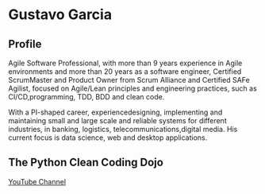 # Gustavo Garcia

## Profile

Agile Software Professional, with more than 9 years experience in Agile
environments and more than 20 years as a software engineer, Certified
ScrumMaster and Product Owner from Scrum Alliance and Certified SAFe Agilist,
focused on Agile/Lean principles and engineering practices, such as CI/CD,programming, TDD, BDD and clean code.

With a PI-shaped career, experiencedesigning, implementing and maintaining small and large scale and reliable
systems for different industries, in banking, logistics, telecommunications,digital media. His current focus is data science, web and desktop applications.


## The Python Clean Coding Dojo

[YouTube Channel][1]

[1]: https://www.youtube.com/channel/UCiQCdLK4bXE6XACYLv8wXCw/featured?view_as=subscriber
